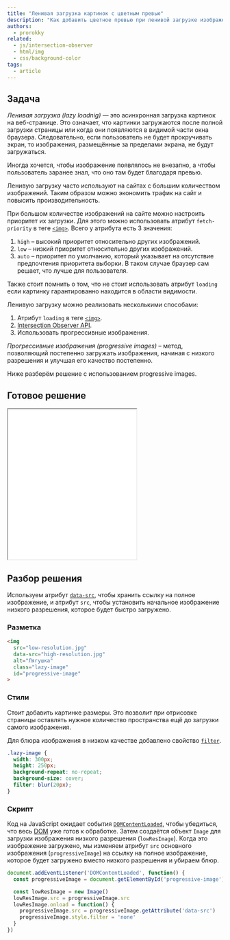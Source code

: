 ```yaml
---
title: "Ленивая загрузка картинок с цветным превью"
description: "Как добавить цветное превью при ленивой загрузке изображения."
authors:
  - prorokky
related:
  - js/intersection-observer
  - html/img
  - css/background-color
tags:
  - article
---
```


## Задача

_Ленивая загрузка (lazy loadnig)_ — это асинхронная загрузка картинок на веб-странице. Это означает, что картинки загружаются после полной загрузки страницы или когда они появляются в видимой части окна браузера. Следовательно, если пользователь не будет прокручивать экран, то изображения, размещённые за пределами экрана, не будут загружаться.

Иногда хочется, чтобы изображение появлялось не внезапно, а чтобы пользователь заранее знал, что оно там будет благодаря превью.

Ленивую загрузку часто используют на сайтах с большим количеством изображений. Таким образом можно экономить трафик на сайт и повысить производительность.

При большом количестве изображений на сайте можно настроить приоритет их загрузки. Для этого можно использовать атрибут `fetch-priority` в теге [`<img>`](/html/img/). Всего у атрибута есть 3 значения:

1. `high` – высокий приоритет относительно других изображений.
1. `low` – низкий приоритет относительно других изображений.
1. `auto` – приоритет по умолчанию, который указывает на отсутствие предпочтения приоритета выборки. В таком случае браузер сам решает, что лучше для пользователя.

Также стоит помнить о том, что не стоит использовать атрибут `loading` если картинку гарантированно находится в области видимости.

Ленивую загрузку можно реализовать несколькими способами:

1. Атрибут `loading` в теге [`<img>`](/html/img/).
1. [Intersection Observer API](/js/intersection-observer/).
1. Использовать прогрессивные изображения.

_Прогрессивные изображения (progressive images)_ – метод, позволяющий постепенно загружать изображения, начиная с низкого разрешения и улучшая его качество постепенно.

Ниже разберём решение с использованием progressive images.

## Готовое решение

<iframe title="Ленивая загрузка" src="demos/lazy-load/" height="350"></iframe>

## Разбор решения

Используем атрибут [`data-src`](/html/data-attributes/), чтобы хранить ссылку на полное изображение, и атрибут `src`, чтобы установить начальное изображение низкого разрешения, которое будет быстро загружено.

### Разметка

```html
<img
  src="low-resolution.jpg"
  data-src="high-resolution.jpg"
  alt="Лягушка"
  class="lazy-image"
  id="progressive-image"
>
```

### Стили

Стоит добавить картинке размеры. Это позволит при отрисовке страницы оставлять нужное количество пространства ещё до загрузки самого изображения.

Для блюра изображения в низком качестве добавлено свойство [`filter`](/css/filter/).

```css
.lazy-image {
  width: 300px;
  height: 250px;
  background-repeat: no-repeat;
  background-size: cover;
  filter: blur(20px);
}
```

### Скрипт

Код на JavaScript ожидает события [`DOMContentLoaded`](/js/event-domcontentloaded/), чтобы убедиться, что весь [DOM](/js/dom/) уже готов к обработке. Затем создаётся объект `Image` для загрузки изображения низкого разрешения (`lowResImage`). Когда это изображение загружено, мы изменяем атрибут `src` основного изображения (`progressiveImage`) на ссылку на полное изображение, которое будет загружено вместо низкого разрешения и убираем блюр.
```javascript
document.addEventListener('DOMContentLoaded', function() {
  const progressiveImage = document.getElementById('progressive-image')

  const lowResImage = new Image()
  lowResImage.src = progressiveImage.src
  lowResImage.onload = function() {
    progressiveImage.src = progressiveImage.getAttribute('data-src')
    progressiveImage.style.filter = 'none'
  }
})
```
